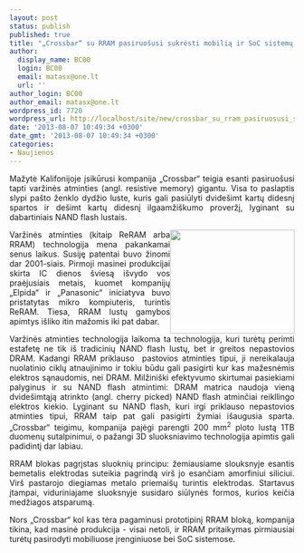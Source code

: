 ```yaml
---
layout: post
status: publish
published: true
title: "„Crossbar“ su RRAM pasiruošusi sukrėsti mobilią ir SoC sistemų rinką"
author:
  display_name: BC00
  login: BC00
  email: matasx@one.lt
  url: ''
author_login: BC00
author_email: matasx@one.lt
wordpress_id: 7720
wordpress_url: http://localhost/site/new/crossbar_su_rram_pasiruosusi_sukresti_mobilia_ir_soc_sistemu_rinka/
date: '2013-08-07 10:49:34 +0300'
date_gmt: '2013-08-07 10:49:34 +0300'
categories:
- Naujienos
---
```

<p style="text-align: justify;">
	Mažytė Kalifonijoje įsikūrusi kompanija &bdquo;Crossbar&ldquo; teigia esanti pasiruo&scaron;usi tapti varžinės atminties (angl. resistive memory) gigantu. Visa to paslaptis slypi pa&scaron;to ženklo dydžio luste, kuris gali pasiūlyti dvide&scaron;imt kartų didesnį spartos ir de&scaron;imt kartų didesnį ilgaamži&scaron;kumo proveržį, lyginant su dabartiniais NAND flash lustais.</p>
<p style="text-align: justify;">
	<img alt="" src="http://technews.lt/userfiles/RRAMstructure.jpg" style="width: 220px; height: 183px; float: right;" />Varžinės atminties (kitaip ReRAM arba RRAM) technologija mena pakankamai senus laikus. Susiję patentai buvo žinomi dar 2001-siais. Pirmoji masinei produkcijai skirta IC dienos &scaron;viesą i&scaron;vydo vos praėjusiais metais, kuomet kompanijų &bdquo;Elpida&ldquo; ir &bdquo;Panasonic&ldquo; iniciatyva buvo pristatytas mikro kompiuteris, turintis ReRAM. Tiesa, RRAM lustų gamybos apimtys i&scaron;liko itin mažomis iki pat dabar.</p>
<p style="text-align: justify;">
	Varžinės atminties technologija laikoma ta technologija, kuri turėtų perimti estafetę ne tik i&scaron; tradicinių NAND flash lustų, bet ir greitos nepastovios DRAM. Kadangi RRAM priklauso&nbsp; pastovios atminties tipui, ji nereikalauja nuolatinio ciklų atnaujinimo ir tokiu būdu gali pasigirti kur kas mažesnėmis elektros sąnaudomis, nei DRAM. Milžini&scaron;ki efektyvumo skirtumai pasiekiami palyginus ir su NAND flash atmintimi: DRAM matrica naudoja vieną dvide&scaron;imtąją atrinkto (angl. cherry picked) NAND flash atminčiai reikllingo elektros kiekio. Lyginant su NAND flash, kuri irgi priklauso nepastovios atminties tipui, RRAM taip pat gali pasigirti žymiai i&scaron;augusia sparta. &bdquo;Crossbar&ldquo; teigimu, kompanija pajėgi parengti 200 mm<sup>2</sup> ploto lustą 1TB duomenų sutalpinimui, o pažangi 3D sluoksniavimo technologija apimtis gali padidintį dar labiau.</p>
<p style="text-align: justify;">
	RRAM blokas pagrįstas sluoknių principu: žemiausiame slouksnyje esantis bemetalis elektrodas suteikia pagrindą vir&scaron; jo esančiam amorfiniui siliciui. Vir&scaron; pastarojo diegiamas metalo priemai&scaron;ų turintis elektrodas. Startavus įtampai, viduriniajame sluoksnyje susidaro siūlynės formos, kurios keičia medžiagos atsparumą.</p>
<p style="text-align: justify;">
	Nors &bdquo;Crossbar&ldquo; kol kas tėra pagaminusi prototipinį RRAM bloką, kompanija tikina, kad masinė produkcija - visai netoli, ir RRAM pritaikymas pirmiausiai turėtų pasirodyti mobiliuose įrenginiuose bei SoC sistemose.</p>
